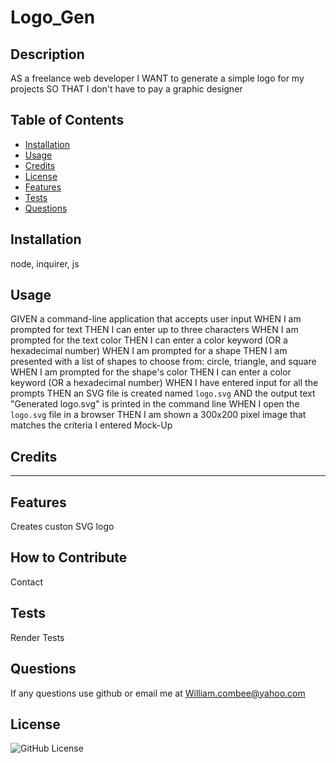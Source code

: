 # Logo_Gen

  ## Description
AS a freelance web developer
I WANT to generate a simple logo for my projects
SO THAT I don't have to pay a graphic designer

## Table of Contents 
    
- [Installation](#install)
- [Usage](#usage)
- [Credits](#credits)
- [License](#license)
- [Features](#features)
- [Tests](#tests)
- [Questions](#quesgions)

## Installation
node, inquirer, js

## Usage
GIVEN a command-line application that accepts user input
WHEN I am prompted for text
THEN I can enter up to three characters
WHEN I am prompted for the text color
THEN I can enter a color keyword (OR a hexadecimal number)
WHEN I am prompted for a shape
THEN I am presented with a list of shapes to choose from: circle, triangle, and square
WHEN I am prompted for the shape's color
THEN I can enter a color keyword (OR a hexadecimal number)
WHEN I have entered input for all the prompts
THEN an SVG file is created named `logo.svg`
AND the output text "Generated logo.svg" is printed in the command line
WHEN I open the `logo.svg` file in a browser
THEN I am shown a 300x200 pixel image that matches the criteria I entered
Mock-Up

## Credits


---

## Features
Creates custon SVG logo

## How to Contribute
Contact

## Tests
Render Tests

## Questions 
If any questions use github or email me at William.combee@yahoo.com

## License
![GitHub License](https://img.shields.io/badge/license-MIT-blue.svg)